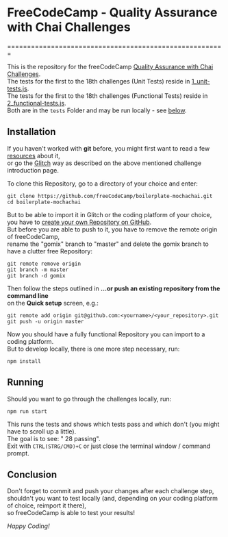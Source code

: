 # FreeCodeCamp - Quality Assurance with Chai Challenges
=======================================================

This is the repository for the freeCodeCamp [Quality Assurance with Chai Challenges](https://learn.freecodecamp.org/information-security-and-quality-assurance/quality-assurance-and-testing-with-chai/).   
The tests for the first to the 18th challenges (Unit Tests) reside in [1_unit-tests.js](tests/1_unit-tests.js).  
The tests for the first to the 18th challenges (Functional Tests) reside in [2_functional-tests.js](tests/1_unit-tests.js).  
Both are in the ```tests``` Folder and may be run locally - see [below](#running).

## Installation

If you haven't worked with **git** before, you might first want to read a few 
[resources](http://try.github.io/) about it,   
or go the [Glitch](https://glitch.com/) 
way as described on the above mentioned challenge introduction page.

To clone this Repository, go to a directory of your choice and enter:
```
git clone https://github.com/freeCodeCamp/boilerplate-mochachai.git
cd boilerplate-mochachai
```
But to be able to import it in Glitch or the coding platform of your choice,  
you have to [create your own Repository on GitHub](https://help.github.com/articles/creating-a-new-repository/).  
But before you are able to push to it, you have to remove the remote origin of
freeCodeCamp,   
rename the "gomix" branch to "master" and delete the gomix branch
to have a clutter free Repository:
```
git remote remove origin
git branch -m master
git branch -d gomix
```
Then follow the steps outlined in **...or push an existing repository from the command line**  
on the **Quick setup** screen, e.g.:
```
git remote add origin git@github.com:<yourname>/<your_repository>.git
git push -u origin master
```

Now you should have a fully functional Repository you can import to a coding platform.  
But to develop locally, there is one more step necessary, run:
```
npm install
```

## Running

Should you want to go through the challenges locally, run:
```
npm run start
```
This runs the tests and shows which tests pass and which don't (you might have 
to scroll up a little).  
The goal is to see: " 28 passing".  
Exit with ```CTRL(STRG/CMD)+C``` or just close the terminal window / command prompt.

## Conclusion

Don't forget to commit and push your changes after each challenge step, shouldn't 
you want to test locally (and, depending on your coding platform of choice, reimport it there),  
so freeCodeCamp is able to test your results!  

*Happy Coding!*
